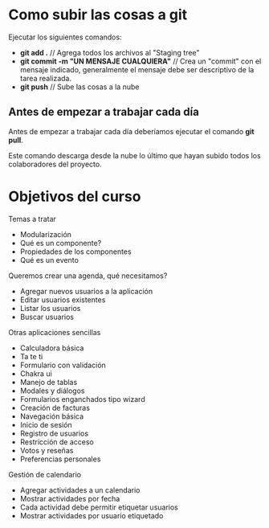 # Como subir las cosas a git

Ejecutar los siguientes comandos:

- **git add .** // Agrega todos los archivos al "Staging tree"
- **git commit -m "UN MENSAJE CUALQUIERA"** // Crea un "commit" con el mensaje indicado, generalmente el mensaje debe ser descriptivo de la tarea realizada.
- **git push** // Sube las cosas a la nube

## Antes de empezar a trabajar cada día

Antes de empezar a trabajar cada día deberíamos ejecutar el comando **git pull**.

Este comando descarga desde la nube lo último que hayan subido todos los colaboradores del proyecto.

# Objetivos del curso

Temas a tratar

- Modularización
- Qué es un componente?
- Propiedades de los componentes
- Qué es un evento

Queremos crear una agenda, qué necesitamos?

- Agregar nuevos usuarios a la aplicación
- Editar usuarios existentes
- Listar los usuarios
- Buscar usuarios

Otras aplicaciones sencillas

- Calculadora básica
- Ta te ti
- Formulario con validación
- Chakra ui
- Manejo de tablas
- Modales y diálogos
- Formularios enganchados tipo wizard
- Creación de facturas
- Navegación básica
- Inicio de sesión
- Registro de usuarios
- Restricción de acceso
- Votos y reseñas
- Preferencias personales

Gestión de calendario

- Agregar actividades a un calendario
- Mostrar actividades por fecha
- Cada actividad debe permitir etiquetar usuarios
- Mostrar actividades por usuario etiquetado
